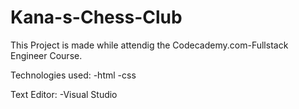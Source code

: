 # Kana-s-Chess-Club


This Project is made while attendig the Codecademy.com-Fullstack Engineer Course. 

Technologies used:
-html
-css


Text Editor:
-Visual Studio

